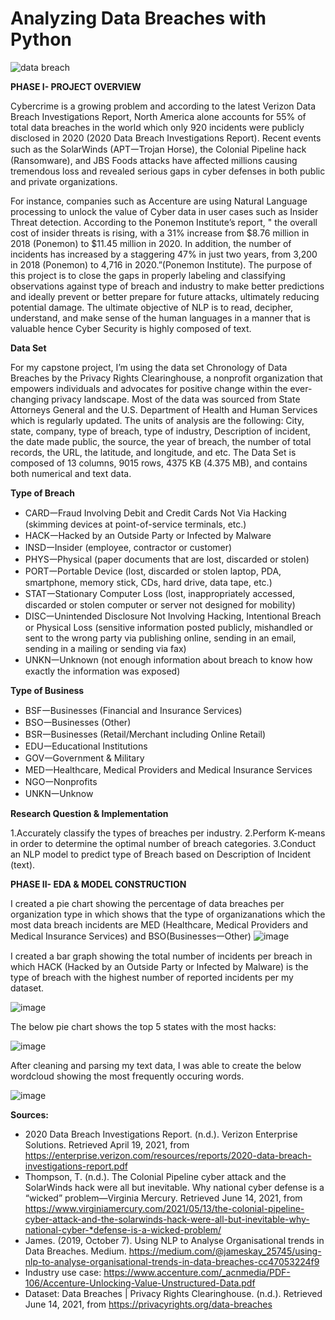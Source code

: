 # Analyzing Data Breaches with Python 
![data breach](https://user-images.githubusercontent.com/43500549/127944516-6f78013c-e1f5-439c-86ac-60376bb5e6da.JPG)

**PHASE I- PROJECT OVERVIEW**

Cybercrime is a growing problem and according to the latest Verizon Data Breach Investigations Report, North America alone accounts for 55% of total data breaches in the world which only 920 incidents were publicly disclosed in 2020 (2020 Data Breach Investigations Report). Recent events such as the SolarWinds (APT𑁋Trojan Horse), the Colonial Pipeline hack (Ransomware), and JBS Foods attacks have affected millions causing tremendous loss and revealed serious gaps in cyber defenses in both public and private organizations. 

For instance, companies such as Accenture are using Natural Language processing to unlock the value of Cyber data in user cases such as Insider Threat detection. According to the Ponemon Institute’s report, " the overall cost of insider threats is rising, with a 31% increase from $8.76 million in 2018 (Ponemon) to $11.45 million in 2020. In addition, the number of incidents has increased by a staggering 47% in just two years, from 3,200 in 2018 (Ponemon) to 4,716 in 2020.”(Ponemon Institute). 
 The purpose of this project is to close the gaps in properly labeling  and classifying observations against type of breach and industry to make better predictions and ideally prevent or better prepare for  future attacks, ultimately reducing potential damage. The ultimate objective of NLP is to read, decipher, understand, and make sense of the human languages in a manner that is valuable hence Cyber Security is highly composed of text. 
 
**Data Set**

For my capstone project, I’m using the data set Chronology of Data Breaches by the Privacy Rights Clearinghouse, a nonprofit organization that empowers individuals and advocates for positive change within the ever-changing privacy landscape. Most of the data was sourced from State Attorneys General and  the U.S. Department of Health and Human Services which is regularly updated. The units of analysis are the following: City, state, company, type of breach, type of industry, Description of incident, the date made public, the source, the year of breach, the number of total records, the URL, the latitude, and longitude, and etc. The Data Set is composed of 13 columns, 9015 rows, 4375 KB (4.375 MB), and contains both numerical and text data. 

**Type of Breach**

* CARD𑁋Fraud Involving Debit and Credit Cards Not Via Hacking (skimming devices at point-of-service terminals, etc.)
* HACK𑁋Hacked by an Outside Party or Infected by Malware
* INSD𑁋Insider (employee, contractor or customer)
* PHYS𑁋Physical (paper documents that are lost, discarded or stolen)
* PORT𑁋Portable Device (lost, discarded or stolen laptop, PDA, smartphone, memory stick, CDs, hard drive, data tape, etc.)
* STAT𑁋Stationary Computer Loss (lost, inappropriately accessed, discarded or stolen computer or server not designed for mobility)
* DISC𑁋Unintended Disclosure Not Involving Hacking, Intentional Breach or Physical Loss (sensitive information posted publicly, mishandled or sent to the wrong party via publishing online, sending in an email, sending in a mailing or sending via fax) 
* UNKN𑁋Unknown (not enough information about breach to know how exactly the information was exposed)

**Type of Business**

* BSF𑁋Businesses (Financial and Insurance Services)
* BSO𑁋Businesses (Other)
* BSR𑁋Businesses (Retail/Merchant including Online Retail)
* EDU𑁋Educational Institutions
* GOV𑁋Government & Military
* MED𑁋Healthcare, Medical Providers and Medical Insurance Services
* NGO𑁋Nonprofits
* UNKN𑁋Unknow

**Research Question & Implementation**

1.Accurately classify the types of breaches per industry.
2.Perform K-means in order to determine the optimal number of breach categories.
3.Conduct an NLP model to predict type of Breach based on Description of Incident (text).


**PHASE II- EDA & MODEL CONSTRUCTION**

I created a pie chart showing the percentage of data breaches per organization type in which shows that the type of organizanations which the most data breach incidents are MED (Healthcare, Medical Providers and Medical Insurance Services) and BSO(Businesses𑁋Other)
![image](https://user-images.githubusercontent.com/43500549/127945528-8e579d6a-0152-4c34-9156-bbdc132a1cfd.png)

I created a bar graph showing the total number of incidents per breach in which HACK (Hacked by an Outside Party or Infected by Malware) is the type of breach with the highest number of reported incidents per my dataset. 


![image](https://user-images.githubusercontent.com/43500549/127946579-ce080675-cb6d-477c-9bea-b7fee0165c1c.png)


The below pie chart shows the top 5 states with the most hacks:

![image](https://user-images.githubusercontent.com/43500549/127946982-6567b3ca-1c0b-4e03-ba79-41fa8b075bcd.png)


After cleaning and parsing my text data, I was able to create the below wordcloud showing the most frequently occuring words. 

![image](https://user-images.githubusercontent.com/43500549/127946805-188122f0-585e-42e9-af9c-43fae9fdf67a.png)



**Sources:**

* 2020 Data Breach Investigations Report. (n.d.). Verizon Enterprise Solutions. Retrieved April 19, 2021, from https://enterprise.verizon.com/resources/reports/2020-data-breach-investigations-report.pdf
* Thompson, T. (n.d.). The Colonial Pipeline cyber attack and the SolarWinds hack were all but inevitable. Why national cyber defense is a “wicked” problem—Virginia Mercury. Retrieved June 14, 2021, from https://www.virginiamercury.com/2021/05/13/the-colonial-pipeline-cyber-attack-and-the-solarwinds-hack-were-all-but-inevitable-why-national-cyber-*defense-is-a-wicked-problem/
* James. (2019, October 7). Using NLP to Analyse Organisational trends in Data Breaches. Medium. https://medium.com/@jameskay_25745/using-nlp-to-analyse-organisational-trends-in-data-breaches-cc47053224f9
* Industry use case:  https://www.accenture.com/_acnmedia/PDF-106/Accenture-Unlocking-Value-Unstructured-Data.pdf
* Dataset:
Data Breaches | Privacy Rights Clearinghouse. (n.d.). Retrieved June 14, 2021, from https://privacyrights.org/data-breaches

